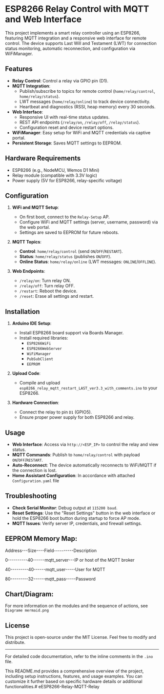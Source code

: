 # ESP8266 Relay Control with MQTT and Web Interface

This project implements a smart relay controller using an ESP8266, featuring MQTT integration and a responsive web interface for remote control. The device supports Last Will and Testament (LWT) for connection status monitoring, automatic reconnection, and configuration via WiFiManager.

## Features

- **Relay Control**: Control a relay via GPIO pin (D1).
- **MQTT Integration**: 
  - Publish/subscribe to topics for remote control (`home/relay/control`, `home/relay/status`).
  - LWT messages (`home/relay/online`) to track device connectivity.
  - Heartbeat and diagnostics (RSSI, heap memory) every 30 seconds.
- **Web Interface**:
  - Responsive UI with real-time status updates.
  - REST API endpoints (`/relay/on`, `/relay/off`, `/relay/status`).
  - Configuration reset and device restart options.
- **WiFiManager**: Easy setup for WiFi and MQTT credentials via captive portal.
- **Persistent Storage**: Saves MQTT settings to EEPROM.

## Hardware Requirements

- ESP8266 (e.g., NodeMCU, Wemos D1 Mini)
- Relay module (compatible with 3.3V logic)
- Power supply (5V for ESP8266, relay-specific voltage)

## Configuration

1. **WiFi and MQTT Setup**:
   - On first boot, connect to the `Relay-Setup` AP.
   - Configure WiFi and MQTT settings (server, username, password) via the web portal.
   - Settings are saved to EEPROM for future reboots.

2. **MQTT Topics**:
   - **Control**: `home/relay/control` (send `ON`/`OFF`/`RESTART`).
   - **Status**: `home/relay/status` (publishes `ON`/`OFF`).
   - **Online Status**: `home/relay/online` (LWT messages: `ONLINE`/`OFFLINE`).

3. **Web Endpoints**:
   - `/relay/on`: Turn relay ON.
   - `/relay/off`: Turn relay OFF.
   - `/restart`: Reboot the device.
   - `/reset`: Erase all settings and restart.

## Installation

1. **Arduino IDE Setup**:
   - Install ESP8266 board support via Boards Manager.
   - Install required libraries:
     - `ESP8266WiFi`
     - `ESP8266WebServer`
     - `WiFiManager`
     - `PubSubClient`
     - `EEPROM`

2. **Upload Code**:
   - Compile and upload `esp8266_relay_mqtt_restart_LAST_ver3.3_with_comments.ino` to your ESP8266.

3. **Hardware Connection**:
   - Connect the relay to pin `D1` (GPIO5).
   - Ensure proper power supply for both ESP8266 and relay.

## Usage

- **Web Interface**: Access via `http://<ESP_IP>` to control the relay and view status.
- **MQTT Commands**: Publish to `home/relay/control` with payload `ON`/`OFF`/`RESTART`.
- **Auto-Reconnect**: The device automatically reconnects to WiFi/MQTT if the connection is lost.
- **Home Assistant Configuration**: In accordance with attached `Configuration.yaml` file
  
## Troubleshooting

- **Check Serial Monitor**: Debug output at `115200 baud`.
- **Reset Settings**: Use the "Reset Settings" button in the web interface or hold the ESP8266 boot button during startup to force AP mode.
- **MQTT Issues**: Verify server IP, credentials, and firewall settings.

## EEPROM Memory Map:
Address---Size----Field----------Description

0----------40------mqtt_server---IP or host of the MQTT broker

40---------40------mqtt_user-----User for MQTT

80---------32------mqtt_pass-----Password

## Chart/Diagram:
For more information on the modules and the sequence of actions, see `Diagrame mermaid.png`


## License

This project is open-source under the MIT License. Feel free to modify and distribute.

---

For detailed code documentation, refer to the inline comments in the `.ino` file.

This README.md provides a comprehensive overview of the project, including setup instructions, features, and usage examples. You can customize it further based on specific hardware details or additional functionalities.# eESP8266-Relay-MQTT-Relay
